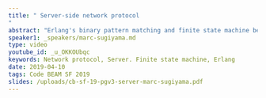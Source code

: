 ```yaml
---
title: " Server-side network protocol
"
abstract: "Erlang's binary pattern matching and finite state machine behaviours make it easy to write network server protocol handlers. At Datometry, we added our own ODBC-driver and corresponding server-side protocol handler to allow our customers to replace ODBC drivers from their previous database vendor. We used Postgres v3 as a starting point. To better understand the protocol, we created a simple server using gen_statem. We'll cover the motivation for building our designing our own network protocol, and the design and implementation details of our prototype server."
speaker1: _speakers/marc-sugiyama.md
type: video
youtube_id: _u_OKKOUbqc
keywords: Network protocol, Server. Finite state machine, Erlang
date: 2019-04-10
tags: Code BEAM SF 2019
slides: /uploads/cb-sf-19-pgv3-server-marc-sugiyama.pdf
---
```



